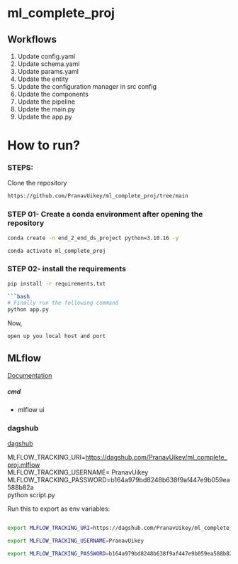 # ml_complete_proj


## Workflows

1. Update config.yaml
2. Update schema.yaml
3. Update params.yaml
4. Update the entity
5. Update the configuration manager in src config
6. Update the components
7. Update the pipeline 
8. Update the main.py
9. Update the app.py


# How to run?
### STEPS:

Clone the repository

```bash
https://github.com/PranavUikey/ml_complete_proj/tree/main
```
### STEP 01- Create a conda environment after opening the repository

```bash
conda create -n end_2_end_ds_project python=3.10.16 -y
```

```bash
conda activate ml_complete_proj
```


### STEP 02- install the requirements
```bash
pip install -r requirements.txt

```bash
# Finally run the following command
python app.py
```

Now,
```bash
open up you local host and port
```



## MLflow

[Documentation](https://mlflow.org/docs/latest/index.html)


##### cmd
- mlflow ui

### dagshub
[dagshub](https://dagshub.com/)

MLFLOW_TRACKING_URI=https://dagshub.com/PranavUikey/ml_complete_proj.mlflow \
MLFLOW_TRACKING_USERNAME= PranavUikey \
MLFLOW_TRACKING_PASSWORD=b164a979bd8248b638f9af447e9b059ea588b82a \
python script.py

Run this to export as env variables:
```bash

export MLFLOW_TRACKING_URI=https://dagshub.com/PranavUikey/ml_complete_proj.mlflow

export MLFLOW_TRACKING_USERNAME=PranavUikey 

export MLFLOW_TRACKING_PASSWORD=b164a979bd8248b638f9af447e9b059ea588b82a

```